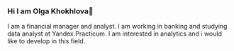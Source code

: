 ### Hi I am Olga Khokhlova👋 
I am a financial manager and analyst. I am working in banking and studying data analyst at Yandex.Practicum. I am interested in analytics and i would like to develop in this field.
<!--
**KhokhlovaOS/KhokhlovaOS** is a ✨ _special_ ✨ repository because its `README.md` (this file) appears on your GitHub profile.

Here are some ideas to get you started:

- 🔭 I’m currently working on ...
- 🌱 I’m currently learning ...
- 👯 I’m looking to collaborate on ...
- 🤔 I’m looking for help with ...
- 💬 Ask me about ...
- 📫 How to reach me: ...
- 😄 Pronouns: ...
- ⚡ Fun fact: ...
-->
